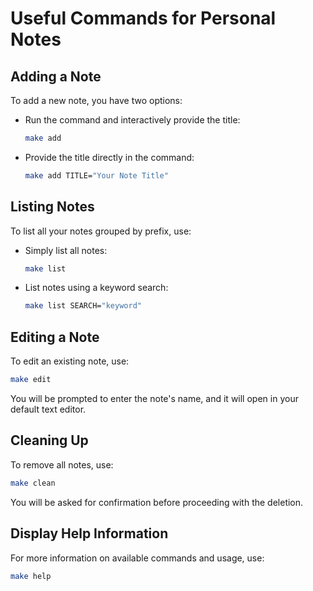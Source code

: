 
# Useful Commands for Personal Notes

## Adding a Note
To add a new note, you have two options:
- Run the command and interactively provide the title:
  ```bash
  make add
  ```
- Provide the title directly in the command:
  ```bash
  make add TITLE="Your Note Title"
  ```

## Listing Notes
To list all your notes grouped by prefix, use:
- Simply list all notes:
  ```bash
  make list
  ```
- List notes using a keyword search:
  ```bash
  make list SEARCH="keyword"
  ```

## Editing a Note
To edit an existing note, use:
```bash
make edit
```
You will be prompted to enter the note's name, and it will open in your default text editor.

## Cleaning Up
To remove all notes, use:
```bash
make clean
```
You will be asked for confirmation before proceeding with the deletion.

## Display Help Information
For more information on available commands and usage, use:
```bash
make help
```
